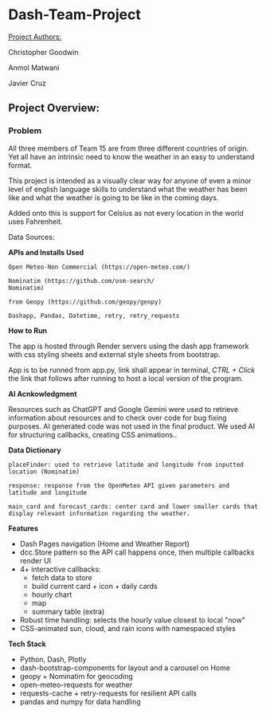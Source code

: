 # Dash-Team-Project

<u>Project Authors:</u>

Christopher Goodwin

Anmol Matwani

Javier Cruz


<h2>Project Overview:</h2>
<h3> Problem </h3>
<p>All three members of Team 15 are from three different countries of origin. Yet all have an intrinsic need to know the weather in an easy to understand format.</p>

This project is intended as a visually clear way for anyone of even a minor level of english language skills to understand what the weather has been like and what the weather is going to be like in the coming days.

Added onto this is support for Celsius as not every location in the world uses Fahrenheit.

Data Sources:

<b>APIs and Installs Used</b>
    
    Open Meteo-Non Commercial (https://open-meteo.com/)

    Nominatim (https://github.com/osm-search/
    Nominatim)
    
    from Geopy (https://github.com/geopy/geopy)

    Dashapp, Pandas, Datetime, retry, retry_requests

<b>How to Run</b>

The app is hosted through Render servers using the dash app framework with css styling sheets and external style sheets from bootstrap.

App is to be runned from app.py, link shall appear in terminal, <i> CTRL + Click </i> the link that follows after running to host a local version of the program.

<b> AI Acnkowledgment</b>
<p>Resources such as ChatGPT and Google Gemini were used to retrieve information about resources and to check over code for bug fixing purposes. AI generated code was not used in the final product. We used AI for structuring callbacks, creating CSS animations..</p>

<b>Data Dictionary</b>

    placeFinder: used to retrieve latitude and longitude from inputted location (Nominatim)

    response: response from the OpenMeteo API given parameters and latitude and longitude

    main_card and forecast_cards: center card and lower smaller cards that display relevant information regarding the weather.

<b>Features</b>

- Dash Pages navigation (Home and Weather Report)
- dcc.Store pattern so the API call happens once, then multiple callbacks render UI
- 4+ interactive callbacks:
  - fetch data to store
  - build current card + icon + daily cards
  - hourly chart
  - map
  - summary table (extra)
- Robust time handling: selects the hourly value closest to local "now"
- CSS-animated sun, cloud, and rain icons with namespaced styles


<b>Tech Stack</b>

- Python, Dash, Plotly
- dash-bootstrap-components for layout and a carousel on Home
- geopy + Nominatim for geocoding
- open-meteo-requests for weather
- requests-cache + retry-requests for resilient API calls
- pandas and numpy for data handling



